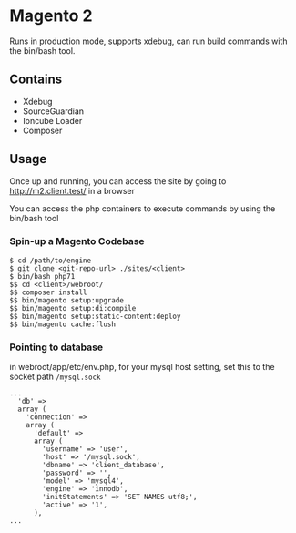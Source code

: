 # Magento 2

Runs in production mode, supports xdebug, can run build commands with the bin/bash tool.

## Contains
* Xdebug
* SourceGuardian
* Ioncube Loader
* Composer

## Usage

Once up and running, you can access the site by going to http://m2.client.test/ in a browser

You can access the php containers to execute commands by using the bin/bash tool

### Spin-up a Magento Codebase

```
$ cd /path/to/engine
$ git clone <git-repo-url> ./sites/<client>
$ bin/bash php71
$$ cd <client>/webroot/
$$ composer install
$$ bin/magento setup:upgrade
$$ bin/magento setup:di:compile
$$ bin/magento setup:static-content:deploy
$$ bin/magento cache:flush
```

### Pointing to database

in webroot/app/etc/env.php, for your mysql host setting, set this to the socket path `/mysql.sock`

```
...
  'db' => 
  array (
    'connection' => 
    array (
      'default' => 
      array (
        'username' => 'user',
        'host' => '/mysql.sock',
        'dbname' => 'client_database',
        'password' => '',
        'model' => 'mysql4',
        'engine' => 'innodb',
        'initStatements' => 'SET NAMES utf8;',
        'active' => '1',
      ),
...
```